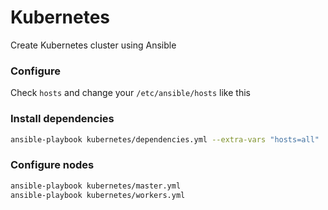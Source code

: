 # Kubernetes

Create Kubernetes cluster using Ansible

### Configure

Check `hosts` and change your `/etc/ansible/hosts` like this

### Install dependencies

```bash
ansible-playbook kubernetes/dependencies.yml --extra-vars "hosts=all"
```

### Configure nodes

```bash
ansible-playbook kubernetes/master.yml
ansible-playbook kubernetes/workers.yml
```
